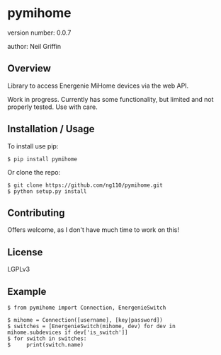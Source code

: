 pymihome
===============================

version number: 0.0.7

author: Neil Griffin

Overview
--------

Library to access Energenie MiHome devices via the web API.

Work in progress.  Currently has some functionality, but limited and not
properly tested.  Use with care.

Installation / Usage
--------------------

To install use pip:

    $ pip install pymihome


Or clone the repo:

    $ git clone https://github.com/ng110/pymihome.git
    $ python setup.py install
    
Contributing
------------

Offers welcome, as I don't have much time to work on this!

License
-------

LGPLv3

Example
-------

    $ from pymihome import Connection, EnergenieSwitch

    $ mihome = Connection([username], [key|password])
    $ switches = [EnergenieSwitch(mihome, dev) for dev in mihome.subdevices if dev['is_switch']]
    $ for switch in switches:
    $     print(switch.name)

